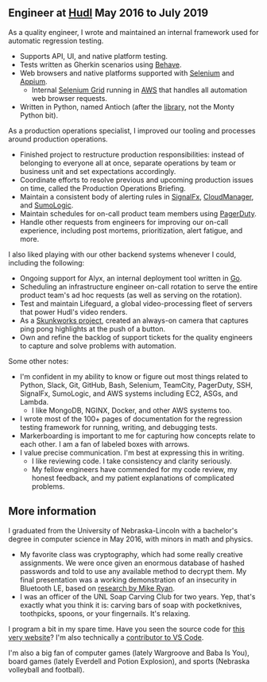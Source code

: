 ## Engineer at [Hudl](https://www.hudl.com/) May 2016 to July 2019

As a quality engineer, I wrote and maintained an internal framework used for automatic regression testing.

- Supports API, UI, and native platform testing.
- Tests written as Gherkin scenarios using [Behave](https://github.com/behave/behave).
- Web browsers and native platforms supported with [Selenium](https://github.com/SeleniumHQ/selenium) and [Appium](https://github.com/appium/appium).
    - Internal [Selenium Grid](https://github.com/SeleniumHQ/selenium/wiki/Grid2) running in [AWS](https://aws.amazon.com/) that handles all automation web browser requests.
- Written in Python, named Antioch (after the [library](https://en.wikipedia.org/wiki/Library_of_Antioch), not the Monty Python bit).

As a production operations specialist, I improved our tooling and processes around production operations.

- Finished project to restructure production responsibilities: instead of belonging to everyone all at once, separate operations by team or business unit and set expectations accordingly.
- Coordinate efforts to resolve previous and upcoming production issues on time, called the Production Operations Briefing.
- Maintain a consistent body of alerting rules in [SignalFx](https://signalfx.com/), [CloudManager](https://www.mongodb.com/cloud/cloud-manager), and [SumoLogic](https://www.sumologic.com/).
- Maintain schedules for on-call product team members using [PagerDuty](https://www.pagerduty.com/).
- Handle other requests from engineers for improving our on-call experience, including post mortems, prioritization, alert fatigue, and more.

I also liked playing with our other backend systems whenever I could, including the following:

- Ongoing support for Alyx, an internal deployment tool written in [Go](https://golang.org/).
- Scheduling an infrastructure engineer on-call rotation to serve the entire product team's ad hoc requests (as well as serving on the rotation).
- Test and maintain Lifeguard, a global video-processing fleet of servers that power Hudl's video renders.
- As a [Skunkworks project](https://en.wikipedia.org/wiki/Skunkworks_project), created an always-on camera that captures ping pong highlights at the push of a button.
- Own and refine the backlog of support tickets for the quality engineers to capture and solve problems with automation.

Some other notes:

- I'm confident in my ability to know or figure out most things related to Python, Slack, Git, GitHub, Bash, Selenium, TeamCity, PagerDuty, SSH, SignalFx, SumoLogic, and AWS systems including EC2, ASGs, and Lambda.
    - I like MongoDB, NGINX, Docker, and other AWS systems too.
- I wrote most of the 100+ pages of documentation for the regression testing framework for running, writing, and debugging tests.
- Markerboarding is important to me for capturing how concepts relate to each other. I am a fan of labeled boxes with arrows.
- I value precise communication. I'm best at expressing this in writing.
    - I like reviewing code. I take consistency and clarity seriously.
    - My fellow engineers have commended for my code review, my honest feedback, and my patient explanations of complicated problems.

## More information

I graduated from the University of Nebraska-Lincoln with a bachelor's degree in computer science in May 2016, with minors in math and physics.

- My favorite class was cryptography, which had some really creative assignments. We were once given an enormous database of hashed passwords and told to use any available method to decrypt them. My final presentation was a working demonstration of an insecurity in Bluetooth LE, based on [research by Mike Ryan](https://www.usenix.org/conference/woot13/workshop-program/presentation/ryan).
- I was an officer of the UNL Soap Carving Club for two years. Yep, that's exactly what you think it is: carving bars of soap with pocketknives, toothpicks, spoons, or your fingernails. It's relaxing.

I program a bit in my spare time. Have you seen the source code for [this very website](https://github.com/samervin/python-web-server)? I'm also technically a [contributor to VS Code](https://github.com/Microsoft/vscode/pull/41763).

I'm also a big fan of computer games (lately Wargroove and Baba Is You), board games (lately Everdell and Potion Explosion), and sports (Nebraska volleyball and football).
